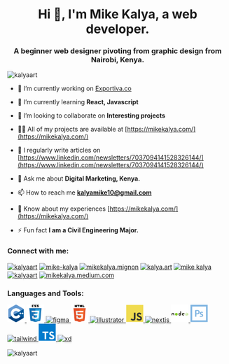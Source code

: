 <h1 align="center">Hi 👋, I'm Mike Kalya, a web developer.</h1>
<h3 align="center">A beginner web designer pivoting from graphic design from Nairobi, Kenya.</h3>

<p align="left"> <img src="https://komarev.com/ghpvc/?username=kalyaart&label=Profile%20views&color=0e75b6&style=flat" alt="kalyaart" /> </p>

- 🔭 I’m currently working on [Exportiva.co](https://exportiva.co)

- 🌱 I’m currently learning **React, Javascript**

- 👯 I’m looking to collaborate on **Interesting projects**

- 👨‍💻 All of my projects are available at [https://mikekalya.com/](https://mikekalya.com/)

- 📝 I regularly write articles on [https://www.linkedin.com/newsletters/7037094141528326144/](https://www.linkedin.com/newsletters/7037094141528326144/)

- 💬 Ask me about **Digital Marketing, Kenya.**

- 📫 How to reach me **kalyamike10@gmail.com**

- 📄 Know about my experiences [https://mikekalya.com/](https://mikekalya.com/)

- ⚡ Fun fact **I am a Civil Engineering Major.**

<h3 align="left">Connect with me:</h3>
<p align="left">
<a href="https://twitter.com/kalyaart" target="blank"><img align="center" src="https://raw.githubusercontent.com/rahuldkjain/github-profile-readme-generator/master/src/images/icons/Social/twitter.svg" alt="kalyaart" height="30" width="40" /></a>
<a href="https://linkedin.com/in/mike-kalya" target="blank"><img align="center" src="https://raw.githubusercontent.com/rahuldkjain/github-profile-readme-generator/master/src/images/icons/Social/linked-in-alt.svg" alt="mike-kalya" height="30" width="40" /></a>
<a href="https://fb.com/mikekalya.mignon" target="blank"><img align="center" src="https://raw.githubusercontent.com/rahuldkjain/github-profile-readme-generator/master/src/images/icons/Social/facebook.svg" alt="mikekalya.mignon" height="30" width="40" /></a>
<a href="https://instagram.com/kalya.art" target="blank"><img align="center" src="https://raw.githubusercontent.com/rahuldkjain/github-profile-readme-generator/master/src/images/icons/Social/instagram.svg" alt="kalya.art" height="30" width="40" /></a>
<a href="https://dribbble.com/mike kalya" target="blank"><img align="center" src="https://raw.githubusercontent.com/rahuldkjain/github-profile-readme-generator/master/src/images/icons/Social/dribbble.svg" alt="mike kalya" height="30" width="40" /></a>
<a href="https://www.behance.net/kalyaart" target="blank"><img align="center" src="https://raw.githubusercontent.com/rahuldkjain/github-profile-readme-generator/master/src/images/icons/Social/behance.svg" alt="kalyaart" height="30" width="40" /></a>
<a href="https://medium.com/mikekalya.medium.com" target="blank"><img align="center" src="https://raw.githubusercontent.com/rahuldkjain/github-profile-readme-generator/master/src/images/icons/Social/medium.svg" alt="mikekalya.medium.com" height="30" width="40" /></a>
</p>

<h3 align="left">Languages and Tools:</h3>
<p align="left"> <a href="https://www.w3schools.com/cpp/" target="_blank" rel="noreferrer"> <img src="https://raw.githubusercontent.com/devicons/devicon/master/icons/cplusplus/cplusplus-original.svg" alt="cplusplus" width="40" height="40"/> </a> <a href="https://www.w3schools.com/css/" target="_blank" rel="noreferrer"> <img src="https://raw.githubusercontent.com/devicons/devicon/master/icons/css3/css3-original-wordmark.svg" alt="css3" width="40" height="40"/> </a> <a href="https://www.figma.com/" target="_blank" rel="noreferrer"> <img src="https://www.vectorlogo.zone/logos/figma/figma-icon.svg" alt="figma" width="40" height="40"/> </a> <a href="https://www.w3.org/html/" target="_blank" rel="noreferrer"> <img src="https://raw.githubusercontent.com/devicons/devicon/master/icons/html5/html5-original-wordmark.svg" alt="html5" width="40" height="40"/> </a> <a href="https://www.adobe.com/in/products/illustrator.html" target="_blank" rel="noreferrer"> <img src="https://www.vectorlogo.zone/logos/adobe_illustrator/adobe_illustrator-icon.svg" alt="illustrator" width="40" height="40"/> </a> <a href="https://developer.mozilla.org/en-US/docs/Web/JavaScript" target="_blank" rel="noreferrer"> <img src="https://raw.githubusercontent.com/devicons/devicon/master/icons/javascript/javascript-original.svg" alt="javascript" width="40" height="40"/> </a> <a href="https://nextjs.org/" target="_blank" rel="noreferrer"> <img src="https://cdn.worldvectorlogo.com/logos/nextjs-2.svg" alt="nextjs" width="40" height="40"/> </a> <a href="https://nodejs.org" target="_blank" rel="noreferrer"> <img src="https://raw.githubusercontent.com/devicons/devicon/master/icons/nodejs/nodejs-original-wordmark.svg" alt="nodejs" width="40" height="40"/> </a> <a href="https://www.photoshop.com/en" target="_blank" rel="noreferrer"> <img src="https://raw.githubusercontent.com/devicons/devicon/master/icons/photoshop/photoshop-line.svg" alt="photoshop" width="40" height="40"/> </a> <a href="https://tailwindcss.com/" target="_blank" rel="noreferrer"> <img src="https://www.vectorlogo.zone/logos/tailwindcss/tailwindcss-icon.svg" alt="tailwind" width="40" height="40"/> </a> <a href="https://www.typescriptlang.org/" target="_blank" rel="noreferrer"> <img src="https://raw.githubusercontent.com/devicons/devicon/master/icons/typescript/typescript-original.svg" alt="typescript" width="40" height="40"/> </a> <a href="https://www.adobe.com/products/xd.html" target="_blank" rel="noreferrer"> <img src="https://cdn.worldvectorlogo.com/logos/adobe-xd.svg" alt="xd" width="40" height="40"/> </a> </p>

<p><img align="center" src="https://github-readme-stats.vercel.app/api/top-langs?username=kalyaart&show_icons=true&locale=en&layout=compact" alt="kalyaart" /></p>

